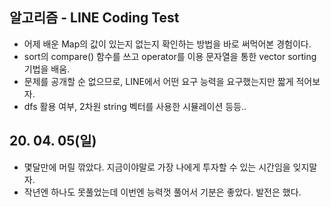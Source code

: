 ## 알고리즘 - LINE Coding Test
 - 어제 배운 Map의 값이 있는지 없는지 확인하는 방법을 바로 써먹어본 경험이다.
 - sort의 compare() 함수를 쓰고 operator를 이용 문자열을 통한 vector<string> sorting 기법을 배움.
 - 문제를 공개할 순 없으므로, LINE에서 어떤 요구 능력을 요구했는지만 짧게 적어보자.
 - dfs 활용 여부, 2차원 string 벡터를 사용한 시뮬레이션 등등..


## 20. 04. 05(일)
 - 몇달만에 머릴 깎았다. 지금이야말로 가장 나에게 투자할 수 있는 시간임을 잊지말자.
 - 작년엔 하나도 못풀었는데 이번엔 능력껏 풀어서 기분은 좋았다. 발전은 했다.